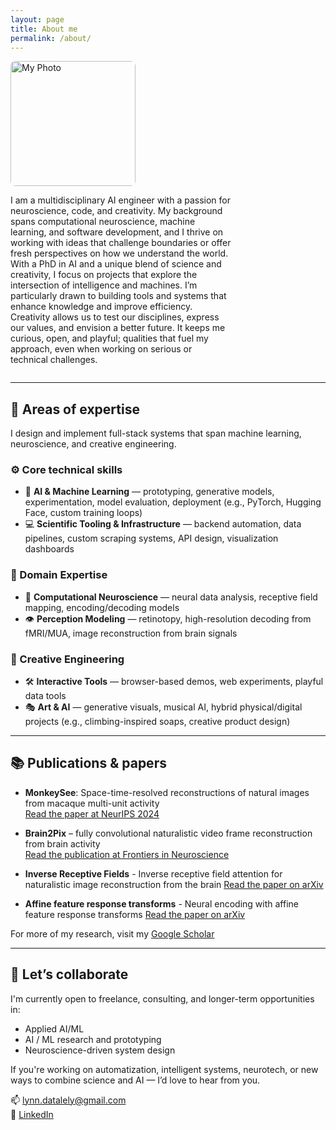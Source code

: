 ```yaml
---
layout: page
title: About me
permalink: /about/
---
```


<div style="display: flex; align-items: center; flex-wrap: wrap; justify-content: flex-start;">
  <img src="{{ site.baseurl }}/images/profile_pic.jpg" alt="My Photo" width="200" style="margin-right: 20px; border-radius: 8px; flex-shrink: 0;">
  <p style="flex-grow: 1; max-width: 70%; text-align: left;">
    I am a multidisciplinary AI engineer with a passion for neuroscience, code, and creativity. My background spans computational neuroscience, machine learning, and software development, and I thrive on working with ideas that challenge boundaries or offer fresh perspectives on how we understand the world. 
    With a PhD in AI and a unique blend of science and creativity, I focus on projects that explore the intersection of intelligence and machines. I’m particularly drawn to building tools and systems that enhance knowledge and improve efficiency. Creativity allows us to test our disciplines, express our values, and envision a better future. It keeps me curious, open, and playful; qualities that fuel my approach, even when working on serious or technical challenges.
  </p>
</div>

<!-- Media Query for smaller screens -->
<style>
  @media (max-width: 768px) {
    div {
      flex-direction: column;
      align-items: center;
      text-align: center;
    }

    img {
      margin-bottom: 20px;
    }

    p {
      max-width: 100%;
      padding: 0 15px;
    }
  }
</style>

---

## 🧠 Areas of expertise

I design and implement full-stack systems that span machine learning, neuroscience, and creative engineering.

### ⚙️ Core technical skills
- 🤖 **AI & Machine Learning** — prototyping, generative models, experimentation, model evaluation, deployment (e.g., PyTorch, Hugging Face, custom training loops)
- 💻 **Scientific Tooling & Infrastructure** — backend automation, data pipelines, custom scraping systems, API design, visualization dashboards

### 🧬 Domain Expertise
- 🧠 **Computational Neuroscience** — neural data analysis, receptive field mapping, encoding/decoding models
- 👁 **Perception Modeling** — retinotopy, high-resolution decoding from fMRI/MUA, image reconstruction from brain signals

### 🎨 Creative Engineering
- 🛠️ **Interactive Tools** — browser-based demos, web experiments, playful data tools  
- 🎭 **Art & AI** — generative visuals, musical AI, hybrid physical/digital projects (e.g., climbing-inspired soaps, creative product design)

---
## 📚 Publications & papers

- **MonkeySee**: Space-time-resolved reconstructions of natural images from macaque multi-unit activity   
  [Read the paper at NeurIPS 2024](https://proceedings.neurips.cc/paper_files/paper/2024/file/aa7eb65738b5bc71c81848fba9111c97-Paper-Conference.pdf)

- **Brain2Pix** – fully convolutional naturalistic video frame reconstruction from brain activity  
  [Read the publication at Frontiers in Neuroscience](https://www.frontiersin.org/journals/neuroscience/articles/10.3389/fnins.2022.940972/full)

- **Inverse Receptive Fields** - Inverse receptive field attention for naturalistic image reconstruction from the brain 
  [Read the paper on arXiv](https://arxiv.org/html/2501.03051v1)

- **Affine feature response transforms** - Neural encoding with affine feature response transforms
  [Read the paper on arXiv](https://arxiv.org/abs/2501.03741)

For more of my research, visit my [Google Scholar](https://scholar.google.com/citations?user=M68qL4cAAAAJ&hl=en)


---

## 🤝 Let’s collaborate

I'm currently open to freelance, consulting, and longer-term opportunities in:

- Applied AI/ML
- AI / ML research and prototyping  
- Neuroscience-driven system design  

If you're working on automatization, intelligent systems, neurotech, or new ways to combine science and AI — I’d love to hear from you.

📫 [lynn.datalely@gmail.com](mailto:lynn.datalely@gmail.com)  
🔗 [LinkedIn](https://linkedin.com/in/yourprofile)
